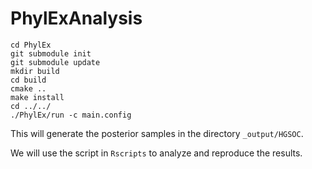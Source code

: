 # PhylExAnalysis

```
cd PhylEx
git submodule init
git submodule update
mkdir build
cd build
cmake ..
make install
cd ../../
./PhylEx/run -c main.config
```

This will generate the posterior samples in the directory `_output/HGSOC`.

We will use the script in `Rscripts` to analyze and reproduce the results.